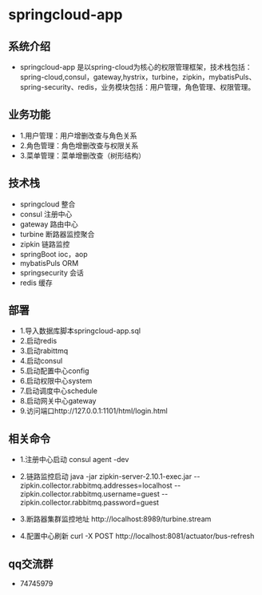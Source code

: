 # springcloud-app

## 系统介绍

- springcloud-app 是以spring-cloud为核心的权限管理框架，技术栈包括：spring-cloud,consul，gateway,hystrix，turbine，zipkin，mybatisPuls、spring-security、redis，业务模块包括：用户管理，角色管理、权限管理。

## 业务功能

- 1.用户管理：用户增删改查与角色关系
- 2.角色管理：角色增删改查与权限关系
- 3.菜单管理：菜单增删改查（树形结构）

## 技术栈

- springcloud 整合
- consul 注册中心
- gateway 路由中心
- turbine 断路器监控聚合
- zipkin 链路监控
- springBoot ioc，aop
- mybatisPuls ORM  
- springsecurity 会话
- redis 缓存

## 部署

- 1.导入数据库脚本springcloud-app.sql
- 2.启动redis
- 3.启动rabittmq
- 4.启动consul
- 5.启动配置中心config
- 6.启动权限中心system
- 7.启动调度中心schedule
- 8.启动网关中心gateway
- 9.访问端口http://127.0.0.1:1101/html/login.html

## 相关命令

- 1.注册中心启动
consul agent -dev

- 2.链路监控启动
java -jar zipkin-server-2.10.1-exec.jar --zipkin.collector.rabbitmq.addresses=localhost --zipkin.collector.rabbitmq.username=guest --zipkin.collector.rabbitmq.password=guest

- 3.断路器集群监控地址
http://localhost:8989/turbine.stream

- 4.配置中心刷新
curl -X POST http://localhost:8081/actuator/bus-refresh

## qq交流群

- 74745979
